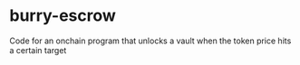 # burry-escrow
Code for an onchain program that unlocks a vault when the token price hits a certain target
